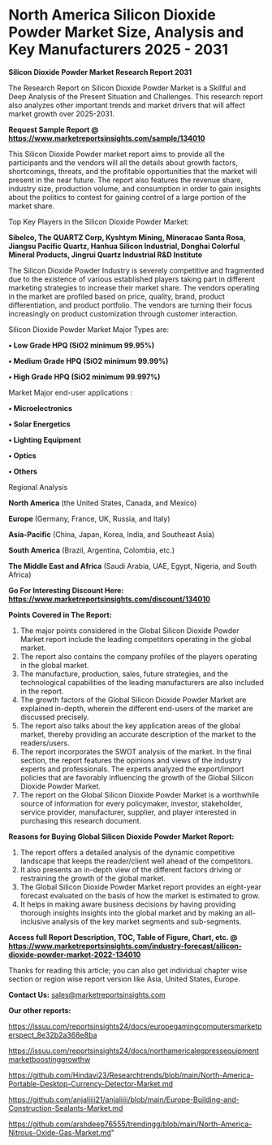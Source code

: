 # North America Silicon Dioxide Powder Market Size, Analysis and Key Manufacturers 2025 - 2031

<strong>Silicon Dioxide Powder Market Research Report 2031</strong>

The Research Report on Silicon Dioxide Powder Market is a Skillful and Deep Analysis of the Present Situation and Challenges. This research report also analyzes other important trends and market drivers that will affect market growth over 2025-2031.

<strong>Request Sample Report @ <a href=https://www.marketreportsinsights.com/sample/134010>https://www.marketreportsinsights.com/sample/134010</a></strong>

This Silicon Dioxide Powder market report aims to provide all the participants and the vendors will all the details about growth factors, shortcomings, threats, and the profitable opportunities that the market will present in the near future. The report also features the revenue share, industry size, production volume, and consumption in order to gain insights about the politics to contest for gaining control of a large portion of the market share.

Top Key Players in the Silicon Dioxide Powder Market:

<strong>Sibelco, The QUARTZ Corp, Kyshtym Mining, Mineracao Santa Rosa, Jiangsu Pacific Quartz, Hanhua Silicon Industrial, Donghai Colorful Mineral Products, Jingrui Quartz Industrial R&D Institute</strong>

The Silicon Dioxide Powder Industry is severely competitive and fragmented due to the existence of various established players taking part in different marketing strategies to increase their market share. The vendors operating in the market are profiled based on price, quality, brand, product differentiation, and product portfolio. The vendors are turning their focus increasingly on product customization through customer interaction.

Silicon Dioxide Powder Market Major Types are:

<strong>• Low Grade HPQ (SiO2 minimum 99.95%)

• Medium Grade HPQ (SiO2 minimum 99.99%)

• High Grade HPQ (SiO2 minimum 99.997%)</strong>

Market Major end-user applications :

<strong>• Microelectronics

• Solar Energetics

• Lighting Equipment

• Optics

• Others</strong>

Regional Analysis

</u><strong><b>North America</b></strong> (the United States, Canada, and Mexico)

<strong><b>Europe </b></strong>(Germany, France, UK, Russia, and Italy)

<strong><b>Asia-Pacific</b></strong> (China, Japan, Korea, India, and Southeast Asia)

<strong><b>South America</b></strong> (Brazil, Argentina, Colombia, etc.)

<strong><b>The Middle East and Africa</b></strong> (Saudi Arabia, UAE, Egypt, Nigeria, and South Africa)

<strong>Go For Interesting Discount Here: <a href=https://www.marketreportsinsights.com/discount/134010>https://www.marketreportsinsights.com/discount/134010</a></strong>

<strong>Points Covered in The Report:</strong>
<ol>
  <li>The major points considered in the Global Silicon Dioxide Powder Market report include the leading competitors operating in the global market.</li>
  <li>The report also contains the company profiles of the players operating in the global market.</li>
  <li>The manufacture, production, sales, future strategies, and the technological capabilities of the leading manufacturers are also included in the report.</li>
  <li>The growth factors of the Global Silicon Dioxide Powder Market are explained in-depth, wherein the different end-users of the market are discussed precisely.</li>
  <li>The report also talks about the key application areas of the global market, thereby providing an accurate description of the market to the readers/users.</li>
  <li>The report incorporates the SWOT analysis of the market. In the final section, the report features the opinions and views of the industry experts and professionals. The experts analyzed the export/import policies that are favorably influencing the growth of the Global Silicon Dioxide Powder Market.</li>
  <li>The report on the Global Silicon Dioxide Powder Market is a worthwhile source of information for every policymaker, investor, stakeholder, service provider, manufacturer, supplier, and player interested in purchasing this research document.</li>
</ol>
<strong>Reasons for Buying Global Silicon Dioxide Powder Market Report:</strong>

<ol>
  <li>The report offers a detailed analysis of the dynamic competitive landscape that keeps the reader/client well ahead of the competitors.</li>
  <li>It also presents an in-depth view of the different factors driving or restraining the growth of the global market.</li>
  <li>The Global Silicon Dioxide Powder Market report provides an eight-year forecast evaluated on the basis of how the market is estimated to grow.</li>
  <li>It helps in making aware business decisions by having providing thorough insights insights into the global market and by making an all-inclusive analysis of the key market segments and sub-segments.</li>
</ol>
<strong>Access full Report Description, TOC, Table of Figure, Chart, etc. @ <a href=https://www.marketreportsinsights.com/industry-forecast/silicon-dioxide-powder-market-2022-134010>https://www.marketreportsinsights.com/industry-forecast/silicon-dioxide-powder-market-2022-134010</a></strong>


Thanks for reading this article; you can also get individual chapter wise section or region wise report version like Asia, United States, Europe.

<strong>Contact Us:</strong>
sales@marketreportsinsights.com

<strong>Our other reports:</strong>

<a href=https://issuu.com/reportsinsights24/docs/europegamingcomputersmarketperspect_8e32b2a368e8ba>https://issuu.com/reportsinsights24/docs/europegamingcomputersmarketperspect_8e32b2a368e8ba</a>

<a href=https://issuu.com/reportsinsights24/docs/northamericalegpressequipmentmarketboostinggrowthw>https://issuu.com/reportsinsights24/docs/northamericalegpressequipmentmarketboostinggrowthw</a>

<a href=https://github.com/Hindavi23/Researchtrends/blob/main/North-America-Portable-Desktop-Currency-Detector-Market.md>https://github.com/Hindavi23/Researchtrends/blob/main/North-America-Portable-Desktop-Currency-Detector-Market.md</a>

<a href=https://github.com/anjaliiii21/anjaliiii/blob/main/Europe-Building-and-Construction-Sealants-Market.md>https://github.com/anjaliiii21/anjaliiii/blob/main/Europe-Building-and-Construction-Sealants-Market.md</a>

<a href=https://github.com/arshdeep76555/trendingg/blob/main/North-America-Nitrous-Oxide-Gas-Market.md>https://github.com/arshdeep76555/trendingg/blob/main/North-America-Nitrous-Oxide-Gas-Market.md</a>"
